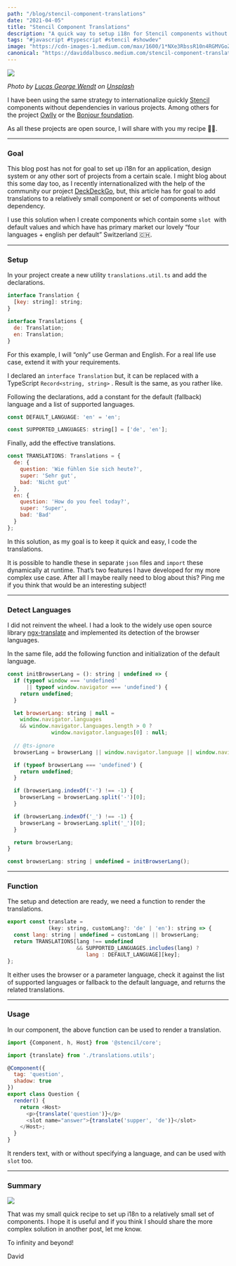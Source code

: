```yaml
---
path: "/blog/stencil-component-translations"
date: "2021-04-05"
title: "Stencil Component Translations"
description: "A quick way to setup i18n for Stencil components without dependencies."
tags: "#javascript #typescript #stencil #showdev"
image: "https://cdn-images-1.medium.com/max/1600/1*NXe3RbssR10n4RGMVGoZVg.jpeg"
canonical: "https://daviddalbusco.medium.com/stencil-component-translations-4efc44018b1d"
---
```


![](https://cdn-images-1.medium.com/max/1600/1*NXe3RbssR10n4RGMVGoZVg.jpeg)

*Photo by [Lucas George Wendt](https://unsplash.com/@lucasgwendt?utm_source=unsplash&utm_medium=referral&utm_content=creditCopyText) on [Unsplash](https://unsplash.com/s/photos/internationalization?utm_source=unsplash&utm_medium=referral&utm_content=creditCopyText)*

I have been using the same strategy to internationalize quickly [Stencil](https://stenciljs.com/) components without dependencies in various projects. Among others for the project [Owlly](https://owlly.ch/) or the [Bonjour foundation](https://bonjour.help/).

As all these projects are open source, I will share with you my recipe 🧑‍🍳.

*****

### Goal

This blog post has not for goal to set up i18n for an application, design system or any other sort of projects from a certain scale. I might blog about this some day too, as I recently internationalized with the help of the community our project [DeckDeckGo](https://deckdeckgo.com), but, this article has for goal to add translations to a relatively small component or set of components without dependency.

I use this solution when I create components which contain some `slot `with default values and which have has primary market our lovely “four languages + english per default” Switzerland 🇨🇭.

*****

### Setup

In your project create a new utility `translations.util.ts` and add the declarations.

```javascript
interface Translation {
  [key: string]: string;
}

interface Translations {
  de: Translation;
  en: Translation;
}
```

For this example, I will “only” use German and English. For a real life use case, extend it with your requirements.

I declared an `interface Translation` but, it can be replaced with a TypeScript `Record<string, string>` . Result is the same, as you rather like.

Following the declarations, add a constant for the default (fallback) language and a list of supported languages.

```javascript
const DEFAULT_LANGUAGE: 'en' = 'en';

const SUPPORTED_LANGUAGES: string[] = ['de', 'en'];
```

Finally, add the effective translations.

```javascript
const TRANSLATIONS: Translations = {
  de: {
    question: 'Wie fühlen Sie sich heute?',
    super: 'Sehr gut',
    bad: 'Nicht gut'
  },
  en: {
    question: 'How do you feel today?',
    super: 'Super',
    bad: 'Bad'
  }
};
```

In this solution, as my goal is to keep it quick and easy, I code the translations.

It is possible to handle these in separate `json` files and `import` these dynamically at runtime. That’s two features I have developed for my more complex use case. After all I maybe really need to blog about this? Ping me if you think that would be an interesting subject!

*****

### Detect Languages

I did not reinvent the wheel. I had a look to the widely use open source library [ngx-translate](https://github.com/ngx-translate/core) and implemented its detection of the browser languages.

In the same file, add the following function and initialization of the default language.

```javascript
const initBrowserLang = (): string | undefined => {
  if (typeof window === 'undefined' 
      || typeof window.navigator === 'undefined') {
    return undefined;
  }

  let browserLang: string | null =
    window.navigator.languages 
    && window.navigator.languages.length > 0 ? 
              window.navigator.languages[0] : null;
  
  // @ts-ignore
  browserLang = browserLang || window.navigator.language || window.navigator.browserLanguage || window.navigator.userLanguage;

  if (typeof browserLang === 'undefined') {
    return undefined;
  }

  if (browserLang.indexOf('-') !== -1) {
    browserLang = browserLang.split('-')[0];
  }

  if (browserLang.indexOf('_') !== -1) {
    browserLang = browserLang.split('_')[0];
  }

  return browserLang;
}

const browserLang: string | undefined = initBrowserLang();
```

*****

### Function

The setup and detection are ready, we need a function to render the translations.

```javascript
export const translate = 
             (key: string, customLang?: 'de' | 'en'): string => {
  const lang: string | undefined = customLang || browserLang;
  return TRANSLATIONS[lang !== undefined 
                      && SUPPORTED_LANGUAGES.includes(lang) ? 
                         lang : DEFAULT_LANGUAGE][key];
};
```

It either uses the browser or a parameter language, check it against the list of supported languages or fallback to the default language, and returns the related translations.

*****

### Usage

In our component, the above function can be used to render a translation.

```javascript
import {Component, h, Host} from '@stencil/core';

import {translate} from './translations.utils';

@Component({
  tag: 'question',
  shadow: true
})
export class Question {
  render() {
    return <Host>
      <p>{translate('question')}</p>
      <slot name="answer">{translate('supper', 'de')}</slot>
    </Host>;
  }
}
```

It renders text, with or without specifying a language, and can be used with `slot` too.

*****

### Summary

![](https://cdn-images-1.medium.com/max/1600/1*Ud0o0tsLPyP76VNbKw-mvg.gif)

That was my small quick recipe to set up i18n to a relatively small set of components. I hope it is useful and if you think I should share the more complex solution in another post, let me know.

To infinity and beyond!

David
